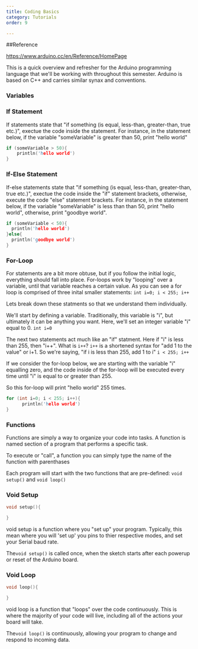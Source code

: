 ```yaml
---
title: Coding Basics
category: Tutorials
order: 9

---
```


##Reference 

https://www.arduino.cc/en/Reference/HomePage


This is a quick overview and refresher for the Arduino programming language that we'll be working with throughout this semester. Arduino is based on C++ and carries similar synax and conventions.

### Variables

### If Statement

If statements state that "if something (is equal, less-than, greater-than, true etc.)", exectue the code inside the statement. For instance, in the statement below, if the variable "someVariable" is greater than 50, print "hello world"

```c++
if (someVariable > 50){
    println('hello world')
}
```

### If-Else Statement

If-else statements state that "if something (is equal, less-than, greater-than, true etc.)", exectue the code inside the "if" statement brackets, otherwise, execute the code "else" statement brackets. For instance, in the statement below, if the variable "someVariable" is less than than 50, print "hello world", otherwise, print "goodbye world". 

```c++
if (someVariable < 50){
  println('hello world')
}else{
  println('goodbye world')
}
```

### For-Loop

For statements are a bit more obtuse, but if you follow the initial logic, everything should fall into place. For-loops work by "looping" over a variable, until that variable reaches a certain value. As you can see a for loop is comprised of three inital smaller statements: `int i=0; i < 255; i++`

Lets break down these statments so that we understand them individually. 

 We'll start by defining a variable. Traditionally, this variable is "i", but ultimately it can be anything you want.  Here, we'll set an integer variable "i" equal to 0. 
`int i=0` 

The next two statements act much like an "if" statment. Here if "i" is less than 255, then "i++". What is `i++`? `i++` is a shortened syntax for "add 1 to the value" or i+1. So we're saying, "if i is less than 255, add 1 to i"
`i < 255; i++`

If we consider the for-loop below, we are starting with the variable "i" equalling zero, and the code inside of the for-loop will be executed every time until "i" is equal to or greater than 255. 

So this for-loop will print "hello world" 255 times.

```c++
for (int i=0; i < 255; i++){
      println('hello world')
} 
```


### Functions

Functions are simply a way to organize your code into tasks. A function is named section of a program that performs a specific task. 

To execute or "call", a function you can simply type the name of the function with parenthases 


Each program will start with the two functions that are pre-defined: `void setup()` and `void loop()` 

### Void Setup

```c++
void setup(){

}
```

void setup is a function where you "set up" your program. Typically, this mean where you will 'set up' you pins to thier respective modes, and set your Serial baud rate. 

The`void setup()` is called once, when the sketch starts after each powerup or reset of the Arduino board.

### Void Loop


```c++
void loop(){

}
```

void loop is a function that "loops" over the code continuously. This is where the majority of your code will live, including all of the actions your board will take.  

The`void loop()` is continuously, allowing your program to change and respond to incoming data.






